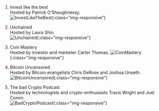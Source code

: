 1. Invest like the best  
Hosted by Patrick O’Shaughnessy.  
![InvestLikeTheBest](https://syafrizaladi.github.io/assets/images/Invest_Like_The_Best_Podcast.jpg){:class="img-responsive"}

2. Unchained    
Hosted by Laura Shin.    
![Unchained](https://syafrizaladi.github.io/assets/images/UNCAINED.jpg){:class="img-responsive"}

3. Coin Mastery  
Hosted by investor and marketer Carter Thomas.
![CoinMastery](https://syafrizaladi.github.io/assets/images/Coin-Mastery.jpeg){:class="img-responsive"}

4. Bitcoin Uncensored  
Hosted by Bitcoin evangelists Chris DeRose and Joshua Unseth.  
![BitcoinUncensored](https://syafrizaladi.github.io/assets/images/Bitcoin-Uncensored.jpg){:class="img-responsive"}

5. The bad Crypto Podcast  
Hosted by technologists and crypto-enthusiasts Travis Wright and Joel Comm.  
![BadCryptoPodcast](https://syafrizaladi.github.io/assets/images/bad-crypto-podcast.jpg){:class="img-responsive"}



